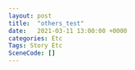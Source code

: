 ```yaml
---
layout: post
title:  "others_test"
date:   2021-03-11 13:00:00 +0000
categories: Etc
Tags: Story Etc
SceneCode: []
---
```

